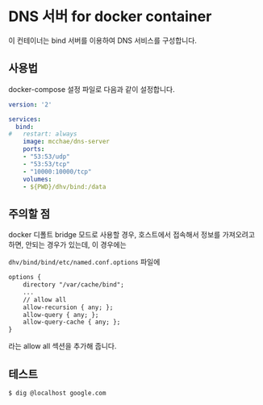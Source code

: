 # DNS 서버 for docker container

이 컨테이너는 bind 서버를 이용하여 DNS 서비스를 구성합니다.

## 사용법
docker-compose 설정 파일로 다음과 같이 설정합니다.

```yaml
version: '2'

services:
  bind:
#   restart: always
    image: mcchae/dns-server
    ports:
    - "53:53/udp"
    - "53:53/tcp"
    - "10000:10000/tcp"
    volumes:
    - ${PWD}/dhv/bind:/data
```

## 주의할 점
docker 디폴트 bridge 모드로 사용할 경우, 호스트에서 접속해서 정보를 가져오려고 하면, 안되는 경우가 있는데, 이 경우에는

`dhv/bind/bind/etc/named.conf.options` 파일에

```txt
options {
	directory "/var/cache/bind";
	...
	// allow all
	allow-recursion { any; };
	allow-query { any; };
	allow-query-cache { any; };
}
```
라는 allow all 섹션을 추가해 줍니다.

## 테스트

```sh
$ dig @localhost google.com
```


